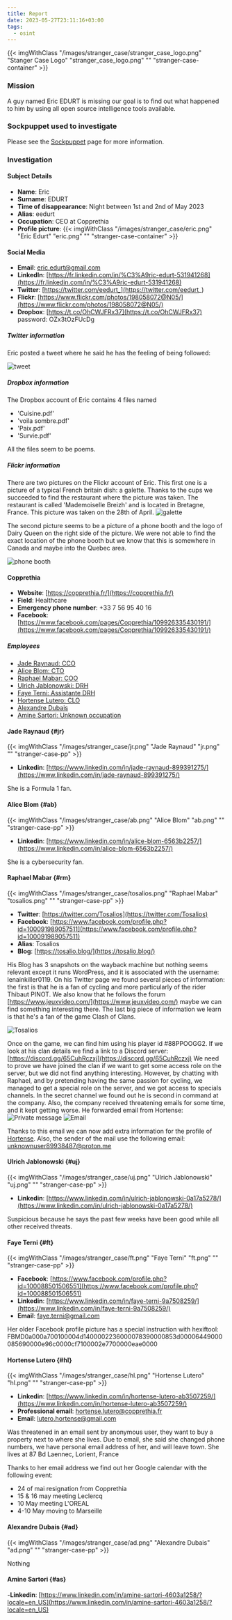 ```yaml
---
title: Report
date: 2023-05-27T23:11:16+03:00
tags:
  - osint
---
```


{{< imgWithClass "/images/stranger_case/stranger_case_logo.png" "Stanger Case Logo" "stranger_case_logo.png" "" "stranger-case-container" >}}

### Mission

A guy named Eric EDURT is missing our goal is to find out what happened to him by using all open source intelligence tools available.

### Sockpuppet used to investigate

Please see the [Sockpuppet](/stranger_case/sockpuppet/) page for more information.

### Investigation

#### Subject Details

- **Name**: Eric
- **Surname**: EDURT
- **Time of disappearance**: Night between 1st and 2nd of May 2023
- **Alias**: eedurt
- **Occupation**: CEO at Copprethia
- **Profile picture**: {{< imgWithClass "/images/stranger_case/eric.png" "Eric Edurt" "eric.png" "" "stranger-case-container" >}}

#### Social Media

- **Email**: eric.edurt@gmail.com
- **LinkedIn**: [https://fr.linkedin.com/in/%C3%A9ric-edurt-531941268](https://fr.linkedin.com/in/%C3%A9ric-edurt-531941268)
- **Twitter**: [https://twitter.com/eedurt_](https://twitter.com/eedurt_)
- **Flickr**: [https://www.flickr.com/photos/198058072@N05/](https://www.flickr.com/photos/198058072@N05/)
- **Dropbox**: [https://t.co/OhCWJFRx37](https://t.co/OhCWJFRx37) password: OZx3tOzFUcDg

##### Twitter information

Eric posted a tweet where he said he has the feeling of being followed:

![tweet](/images/stranger_case/followed.png)


##### Dropbox information

The Dropbox account of Eric contains 4 files named
- 'Cuisine.pdf'
- 'voila sombre.pdf'
- 'Paix.pdf'
- 'Survie.pdf'

All the files seem to be poems.

##### Flickr information

There are two pictures on the Flickr account of Eric. This first one is a picture of a typical French britain dish: a galette. Thanks to the cups we succeeded to find the restaurant where the picture was taken. The restaurant is called 'Mademoiselle Breizh' and is located in Bretagne, France. This picture was taken on the 28th of April.
![galette](/images/stranger_case/galette.png)

The second picture seems to be a picture of a phone booth and the logo of Dairy Queen on the right side of the picture. We were not able to find the exact location of the phone booth but we know that this is somewhere in Canada and maybe into the Quebec area.

![phone booth](/images/stranger_case/bell.png)
  
#### Copprethia

- **Website**: [https://copprethia.fr/](https://copprethia.fr/)
- **Field**: Healthcare
- **Emergency phone number**: +33 7 56 95 40 16
- **Facebook**: [https://www.facebook.com/pages/Copprethia/109926335430191/](https://www.facebook.com/pages/Copprethia/109926335430191/)

##### Employees

- [Jade Raynaud: CCO](#jr)
- [Alice Blom: CTO](#ab)
- [Raphael Mabar: COO](#rm)
- [Ulrich Jablonowski: DRH](#uj)
- [Faye Terni: Assistante DRH](#ft)
- [Hortense Lutero: CLO](#hl)
- [Alexandre Dubais](#ad)
- [Amine Sartori: Unknown occupation](#as)

#### Jade Raynaud {#jr}

{{< imgWithClass "/images/stranger_case/jr.png" "Jade Raynaud" "jr.png" "" "stranger-case-pp" >}}

- **Linkedin**: [https://www.linkedin.com/in/jade-raynaud-899391275/](https://www.linkedin.com/in/jade-raynaud-899391275/)

She is a Formula 1 fan.
  
#### Alice Blom {#ab}

{{< imgWithClass "/images/stranger_case/ab.png" "Alice Blom" "ab.png" "" "stranger-case-pp" >}}

- **Linkedin**: [https://www.linkedin.com/in/alice-blom-6563b2257/](https://www.linkedin.com/in/alice-blom-6563b2257/)

She is a cybersecurity fan.
  
#### Raphael Mabar {#rm}

{{< imgWithClass "/images/stranger_case/tosalios.png" "Raphael Mabar" "tosalios.png" "" "stranger-case-pp" >}}

- **Twitter**: [https://twitter.com/Tosalios](https://twitter.com/Tosalios)
- **Facebook**: [https://www.facebook.com/profile.php?id=100091989057511](https://www.facebook.com/profile.php?id=100091989057511)
- **Alias**: Tosalios
- **Blog**: [https://tosalio.blog/](https://tosalio.blog/)

His Blog has 3 snapshots on the wayback machine but nothing seems relevant except it runs WordPress, and it is associated with the username: lenainkiller0119.
On his Twitter page we found several pieces of information: the first is that he is a fan of cycling and more particularly of the rider Thibaut PINOT. We also know that he follows the forum [https://www.jeuxvideo.com/](https://www.jeuxvideo.com/) maybe we can find something interesting there. The last big piece of information we learn is that he's a fan of the game Clash of Clans. 

![Tosalios](/images/stranger_case/coc.png)

Once on the game, we can find him using his player id #88PPOOGG2. If we look at his clan details we find a link to a Discord server: [https://discord.gg/65CuhRczxj](https://discord.gg/65CuhRczxj)
We need to prove we have joined the clan if we want to get some access role on the server, but we did not find anything interesting. However, by chatting with Raphael,
and by pretending having the same passion for cycling, we managed to get a special role on the server, and we got access to specials channels.
In the secret channel we found out he is second in
command at the company. Also, the company received threatening emails
for some time, and it kept getting worse. He forwarded email from Hortense:
![Private message](/images/stranger_case/private.png)
![Email](/images/stranger_case/threat.png)


Thanks to this email we can now add extra information for the profile of [Hortense](#hl).
Also, the sender of the mail use the following email: unknownuser89938487@proton.me



#### Ulrich Jablonowski {#uj}

{{< imgWithClass "/images/stranger_case/uj.png" "Ulrich Jablonowski" "uj.png" "" "stranger-case-pp" >}}

- **Linkedin**: [https://www.linkedin.com/in/ulrich-jablonowski-0a17a5278/](https://www.linkedin.com/in/ulrich-jablonowski-0a17a5278/)

Suspicious because he says the past few weeks have been good while all other received threats.

#### Faye Terni {#ft}

{{< imgWithClass "/images/stranger_case/ft.png" "Faye Terni" "ft.png" "" "stranger-case-pp" >}}

- **Facebook**: [https://www.facebook.com/profile.php?id=100088501506551](https://www.facebook.com/profile.php?id=100088501506551)
- **Linkedin**: [https://www.linkedin.com/in/faye-terni-9a7508259/](https://www.linkedin.com/in/faye-terni-9a7508259/)
- **Email**: faye.terni@gmail.com

Her older Facebook profile picture has a special instruction with hexiftool:
FBMD0a000a700100004d1400002236000078390000853d00006449000085690000e96c0000cf7100002e7700000eae0000

#### Hortense Lutero {#hl}

{{< imgWithClass "/images/stranger_case/hl.png" "Hortense Lutero" "hl.png" "" "stranger-case-pp" >}}

- **Linkedin**: [https://www.linkedin.com/in/hortense-lutero-ab3507259/](https://www.linkedin.com/in/hortense-lutero-ab3507259/)
- **Professional email**: hortense.lutero@copprethia.fr
- **Email**: lutero.hortense@gmail.com


Was threatened in an email sent by
anonymous user, they want to buy a
property next to where she lives. Due to email, she said she changed
phone numbers, we have personal
email address of her, and will leave
town. She lives at 87 Bd Laennec, Lorient, France

Thanks to her email address we find out her Google calendar with the following event:
- 24 of mai resignation from Copprethia
- 15 & 16 may meeting Leclercq
- 10 May meeting L'OREAL
- 4-10 May moving to Marseille

#### Alexandre Dubais {#ad}

{{< imgWithClass "/images/stranger_case/ad.png" "Alexandre Dubais" "ad.png" "" "stranger-case-pp" >}}

Nothing
  
#### Amine Sartori {#as}

-**Linkedin**: [https://www.linkedin.com/in/amine-sartori-4603a1258/?locale=en_US](https://www.linkedin.com/in/amine-sartori-4603a1258/?locale=en_US)
